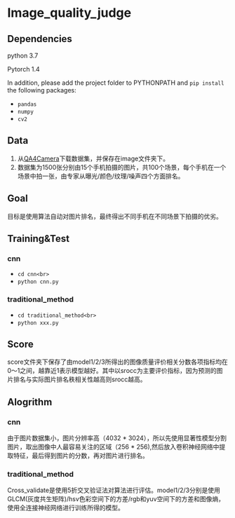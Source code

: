 # Image_quality_judge
## Dependencies
python 3.7

Pytorch 1.4

In addition, please add the project folder to PYTHONPATH and `pip install` the following packages:
 - `pandas`<br>
 - `numpy`<br>
 - `cv2`<br>
## Data
1. 从[QA4Camera](https://qa4camera.github.io/)下载数据集，并保存在image文件夹下。<br>
2. 数据集为1500张分别由15个手机拍摄的图片，共100个场景，每个手机在一个场景中拍一张，由专家从曝光/颜色/纹理/噪声四个方面排名。
## Goal
目标是使用算法自动对图片排名，最终得出不同手机在不同场景下拍摄的优劣。
## Training&Test
### cnn
 - `cd cnn<br>`
 - `python cnn.py`
### traditional_method
 - `cd traditional_method<br>`
 - `python xxx.py`
## Score
score文件夹下保存了由model1/2/3所得出的图像质量评价相关分数各项指标均在0～1之间，越靠近1表示模型越好。其中以srocc为主要评价指标，因为预测的图片排名与实际图片排名秩相关性越高则srocc越高。
## Alogrithm
### cnn
由于图片数据集小，图片分辨率高（4032 * 3024），所以先使用显著性模型分割图片，取出图像中人最容易关注的区域（256 * 256),然后放入卷积神经网络中提取特征，最后得到图片的分数，再对图片进行排名。
### traditional_method
Cross_validate是使用5折交叉验证法对算法进行评估。model1/2/3分别是使用GLCM(灰度共生矩阵)/hsv色彩空间下的方差/rgb和yuv空间下的方差和图像熵，使用全连接神经网络进行训练所得的模型。
